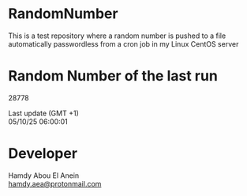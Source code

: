 # RandomNumber    
This is a test repository where a random number is pushed to a file automatically passwordless from a cron job in my Linux CentOS server    
# Random Number of the last run   
28778
      
Last update (GMT +1)    
05/10/25 06:00:01
# Developer    
Hamdy Abou El Anein   
hamdy.aea@protonmail.com

